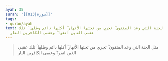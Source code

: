 ```yaml
---
ayah: 35
surah: '[[013|سورة]]'
tags:
- quran/ayah
text: مثل الجنة التي وعد المتقون ۖ تجري من تحتها الأنهار ۖ أكلها دائم وظلها ۚ تلك
  عقبى الذين اتقوا ۖ وعقبى الكافرين النار
---
```

> مثل الجنة التي وعد المتقون ۖ تجري من تحتها الأنهار ۖ أكلها دائم وظلها ۚ تلك عقبى الذين اتقوا ۖ وعقبى الكافرين النار
